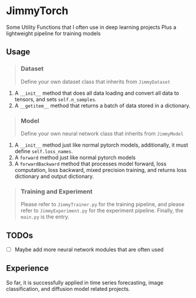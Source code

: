 # JimmyTorch
Some Utility Functions that I often use in deep learning projects
Plus a lightweight pipeline for training models

## Usage

> ### Dataset
> Define your own dataset class that inherits from `JimmyDataset`
1. A `__init__` method that does all data loading and convert all data to tensors, and sets `self.n_samples`.
2. A `__getitem__` method that returns a batch of data stored in a dictionary.

> ### Model
> Define your own neural network class that inherits from `JimmyModel`
1. A `__init__` method just like normal pytorch models, additionally, it must define `self.loss_names`.
2. A `forward` method just like normal pytorch models
3. A `forwardBackward` method that processes model forward, loss computation, loss backward, mixed precision training, and returns loss dictionary and output dictionary.

> ### Training and Experiment
> Please refer to `JimmyTrainer.py` for the training pipeline, and please refer to `JimmyExperiment.py` for the experiment pipeline. Finally, the `main.py` is the entry.

## TODOs
- [ ] Maybe add more neural network modules that are often used

## Experience
So far, it is successfully applied in time series forecasting, image classification, and diffusion model related projects.

